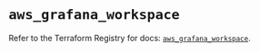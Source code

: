 # `aws_grafana_workspace`

Refer to the Terraform Registry for docs: [`aws_grafana_workspace`](https://registry.terraform.io/providers/hashicorp/aws/5.100.0/docs/resources/grafana_workspace).
